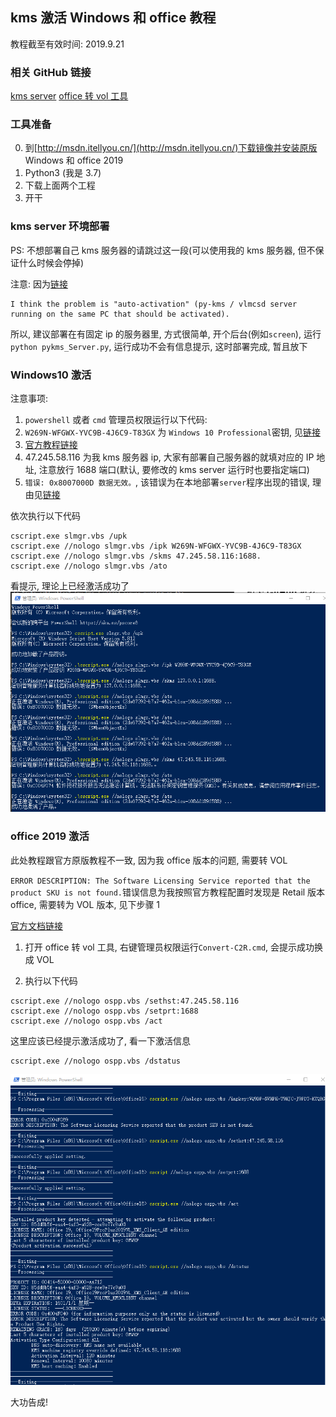 ## kms 激活 Windows 和 office 教程

教程截至有效时间: 2019.9.21

### 相关 GitHub 链接

[kms server](https://github.com/SystemRage)
[office 转 vol 工具](https://github.com/kkkgo/office-C2R-to-VOL)

### 工具准备

0. 到[http://msdn.itellyou.cn/](http://msdn.itellyou.cn/)下载镜像并安装原版 Windows 和 office 2019
1. Python3 (我是 3.7)
1. 下载上面两个工程
1. 开干

### kms server 环境部署

PS: 不想部署自己 kms 服务器的请跳过这一段(可以使用我的 kms
服务器, 但不保证什么时候会停掉)

注意: 因为[链接](https://github.com/SystemRage/py-kms/issues/23)

```
I think the problem is "auto-activation" (py-kms / vlmcsd server running on the same PC that should be activated).
```

所以, 建议部署在有固定 ip 的服务器里, 方式很简单, 开个后台(例如`screen`), 运行`python pykms_Server.py`, 运行成功不会有信息提示, 这时部署完成, 暂且放下

### Windows10 激活

注意事项:

1. `powershell` 或者 `cmd` 管理员权限运行以下代码:
2. `W269N-WFGWX-YVC9B-4J6C9-T83GX` 为 `Windows 10 Professional`密钥, 见[链接](https://github.com/SystemRage/py-kms/wiki/Windows-GVLK-Keys#windows-10)
3. [官方教程链接](https://github.com/SystemRage/py-kms/wiki/Manual#windows)
4. 47.245.58.116 为我 kms 服务器 ip, 大家有部署自己服务器的就填对应的 IP 地址, 注意放行 1688 端口(默认, 要修改的 kms server 运行时也要指定端口)
5. `错误: 0x8007000D 数据无效。`, 该错误为在本地部署`server`程序出现的错误, 理由见[链接](https://github.com/SystemRage/py-kms/issues/23)

依次执行以下代码

```shell
cscript.exe slmgr.vbs /upk
cscript.exe //nologo slmgr.vbs /ipk W269N-WFGWX-YVC9B-4J6C9-T83GX
cscript.exe //nologo slmgr.vbs /skms 47.245.58.116:1688.
cscript.exe //nologo slmgr.vbs /ato
```

看提示, 理论上已经激活成功了
![Windows 10 activation](/images/Windows10-activation.png)

### office 2019 激活

此处教程跟官方原版教程不一致, 因为我 office 版本的问题, 需要转 VOL

`ERROR DESCRIPTION: The Software Licensing Service reported that the product SKU is not found.`错误信息为我按照官方教程配置时发现是 Retail 版本 office, 需要转为 VOL 版本, 见下步骤 1

[官方文档链接](https://github.com/SystemRage/py-kms/wiki/Manual#office)

1. 打开 office 转 vol 工具, 右键管理员权限运行`Convert-C2R.cmd`, 会提示成功换成 VOL

2. 执行以下代码

```shell
cscript.exe //nologo ospp.vbs /sethst:47.245.58.116
cscript.exe //nologo ospp.vbs /setprt:1688
cscript.exe //nologo ospp.vbs /act
```

这里应该已经提示激活成功了, 看一下激活信息

```shell
cscript.exe //nologo ospp.vbs /dstatus
```

![Office 2019 activation](/images/office2019-activation.png)

大功告成!
